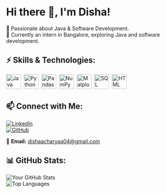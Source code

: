 # Hi there 👋, I'm Disha!

🚀 Passionate about Java & Software Development.  
🎯 Currently an intern in Bangalore, exploring Java and software development.  
 

## ⚡ Skills & Technologies:
<p align="left">
  <img src="https://cdn.jsdelivr.net/gh/devicons/devicon/icons/java/java-original.svg" title="Java" alt="Java" width="40" height="40"/>&nbsp;
  <img src="https://cdn.jsdelivr.net/gh/devicons/devicon/icons/python/python-original.svg" title="Python" alt="Python" width="40" height="40"/>&nbsp;
  <img src="https://upload.wikimedia.org/wikipedia/commons/e/ed/Pandas_logo.svg" title="Pandas" alt="Pandas" width="40" height="40"/>&nbsp;
  <img src="https://upload.wikimedia.org/wikipedia/commons/3/31/NumPy_logo_2020.svg" title="NumPy" alt="NumPy" width="40" height="40"/>&nbsp;
  <img src="https://upload.wikimedia.org/wikipedia/commons/8/84/Matplotlib_icon.svg" title="Matplotlib" alt="Matplotlib" width="40" height="40"/>&nbsp;
  <img src="https://cdn.jsdelivr.net/gh/devicons/devicon/icons/mysql/mysql-original.svg" title="SQL" alt="SQL" width="40" height="40"/>&nbsp;
  <img src="https://cdn.jsdelivr.net/gh/devicons/devicon/icons/html5/html5-original.svg" title="HTML" alt="HTML" width="40" height="40"/>&nbsp;
</p>

## 📫 Connect with Me:
[![LinkedIn](https://img.shields.io/badge/LinkedIn-blue?style=for-the-badge&logo=linkedin)](https://www.linkedin.com/in/dishaacharyad)  
[![GitHub](https://img.shields.io/badge/GitHub-181717?style=for-the-badge&logo=github)](https://github.com/dishaaa04)  

📧 **Email:** dishaacharyaa04@gmail.com  

## 📊 GitHub Stats:
![Your GitHub Stats](https://github-readme-stats.vercel.app/api?username=dishaaa04&show_icons=true&theme=radical)  
![Top Languages](https://github-readme-stats.vercel.app/api/top-langs/?username=dishaaa04&layout=compact&theme=radical)  

